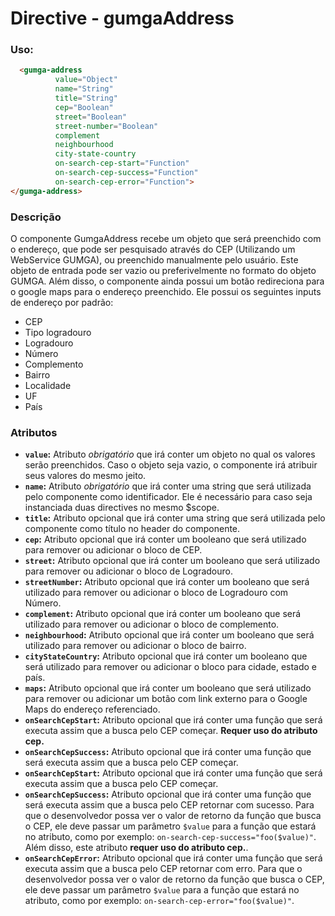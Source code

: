 # Directive - gumgaAddress

### Uso:
  ```html
    <gumga-address
            value="Object"
            name="String"
            title="String"
            cep="Boolean"
            street="Boolean"
            street-number="Boolean"
            complement
            neighbourhood
            city-state-country
            on-search-cep-start="Function"
            on-search-cep-success="Function"
            on-search-cep-error="Function">
</gumga-address>
  ```
### Descrição
O componente GumgaAddress recebe um objeto que será preenchido com o endereço, que pode ser pesquisado através do CEP (Utilizando um WebService GUMGA),
ou preenchido manualmente pelo usuário. Este objeto de entrada pode ser vazio ou preferivelmente no formato do objeto GUMGA. Além disso, o componente ainda possui um botão redireciona para o google maps para o endereço preenchido. Ele possui os seguintes inputs de endereço por padrão:

 - CEP
 - Tipo logradouro
 - Logradouro
 - Número
 - Complemento
 - Bairro
 - Localidade
 - UF
 - País

### Atributos

 - **`value`:** Atributo *obrigatório* que irá conter um objeto no qual os valores serão preenchidos. Caso o objeto seja vazio, o componente irá atribuir seus valores do mesmo jeito.
 - **`name`:** Atributo *obrigatório* que irá conter uma string que será utilizada pelo componente como identificador. Ele é necessário para caso seja instanciada duas directives no mesmo $scope.
 - **`title`:** Atributo opcional que irá conter uma string que será utilizada pelo componente como título no header do componente.
 - **`cep`:** Atributo opcional que irá conter um booleano que será utilizado para remover ou adicionar o bloco de CEP.
 - **`street`:** Atributo opcional que irá conter um booleano que será utilizado para remover ou adicionar o bloco de Logradouro.
 - **`streetNumber`:** Atributo opcional que irá conter um booleano que será utilizado para remover ou adicionar o bloco de Logradouro com Número.
 - **`complement`:** Atributo opcional que irá conter um booleano que será utilizado para remover ou adicionar o bloco de complemento.
 - **`neighbourhood`:** Atributo opcional que irá conter um booleano que será utilizado para remover ou adicionar o bloco de bairro.
 - **`cityStateCountry`:** Atributo opcional que irá conter um booleano que será utilizado para remover ou adicionar o bloco para cidade, estado e país.
 - **`maps`:** Atributo opcional que irá conter um booleano que será utilizado para remover ou adicionar um botão com link externo para o Google Maps do endereço referenciado.
 - **`onSearchCepStart`:** Atributo opcional que irá conter uma função que será executa assim que a busca pelo CEP começar. **Requer uso do atributo cep.**
 - **`onSearchCepSuccess`:** Atributo opcional que irá conter uma função que será executa assim que a busca pelo CEP começar.
 - **`onSearchCepStart`:** Atributo opcional que irá conter uma função que será executa assim que a busca pelo CEP começar.
 - **`onSearchCepSuccess`:** Atributo opcional que irá conter uma função que será executa assim que a busca pelo CEP retornar com sucesso. Para que o desenvolvedor possa ver o valor de retorno da função que busca o CEP, ele deve passar um parâmetro `$value` para a função que estará no atributo, como por exemplo: `on-search-cep-success="foo($value)"`. Além disso, este atributo **requer uso do atributo cep.**.
 - **`onSearchCepError`:** Atributo opcional que irá conter uma função que será executa assim que a busca pelo CEP retornar com erro. Para que o desenvolvedor possa ver o valor de retorno da função que busca o CEP, ele deve passar um parâmetro `$value` para a função que estará no atributo, como por exemplo: `on-search-cep-error="foo($value)"`.
